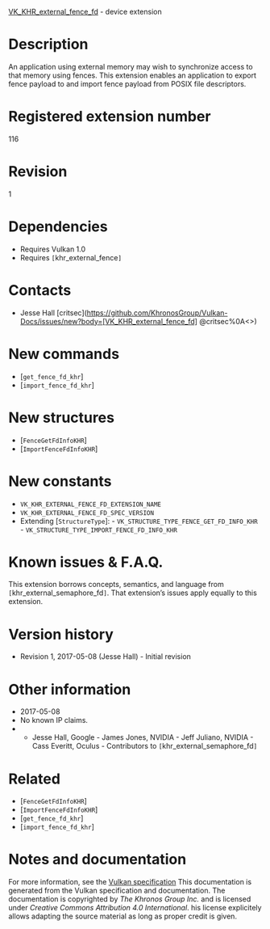 [VK_KHR_external_fence_fd](https://www.khronos.org/registry/vulkan/specs/1.3-extensions/man/html/VK_KHR_external_fence_fd.html) - device extension

# Description
An application using external memory may wish to synchronize access to that
memory using fences.
This extension enables an application to export fence payload to and import
fence payload from POSIX file descriptors.

# Registered extension number
116

# Revision
1

# Dependencies
- Requires Vulkan 1.0
- Requires `[`khr_external_fence`]`

# Contacts
- Jesse Hall [critsec](https://github.com/KhronosGroup/Vulkan-Docs/issues/new?body=[VK_KHR_external_fence_fd] @critsec%0A<<Here describe the issue or question you have about the VK_KHR_external_fence_fd extension>>)

# New commands
- [`get_fence_fd_khr`]
- [`import_fence_fd_khr`]

# New structures
- [`FenceGetFdInfoKHR`]
- [`ImportFenceFdInfoKHR`]

# New constants
- `VK_KHR_EXTERNAL_FENCE_FD_EXTENSION_NAME`
- `VK_KHR_EXTERNAL_FENCE_FD_SPEC_VERSION`
- Extending [`StructureType`]:  - `VK_STRUCTURE_TYPE_FENCE_GET_FD_INFO_KHR`  - `VK_STRUCTURE_TYPE_IMPORT_FENCE_FD_INFO_KHR`

# Known issues & F.A.Q.
This extension borrows concepts, semantics, and language from
`[`khr_external_semaphore_fd`]`.
That extension’s issues apply equally to this extension.

# Version history
- Revision 1, 2017-05-08 (Jesse Hall)  - Initial revision

# Other information
* 2017-05-08
* No known IP claims.
*   - Jesse Hall, Google  - James Jones, NVIDIA  - Jeff Juliano, NVIDIA  - Cass Everitt, Oculus  - Contributors to `[`khr_external_semaphore_fd`]`

# Related
- [`FenceGetFdInfoKHR`]
- [`ImportFenceFdInfoKHR`]
- [`get_fence_fd_khr`]
- [`import_fence_fd_khr`]

# Notes and documentation
For more information, see the [Vulkan specification](https://www.khronos.org/registry/vulkan/specs/1.3-extensions/html/vkspec.html)
This documentation is generated from the Vulkan specification and documentation.
The documentation is copyrighted by *The Khronos Group Inc.* and is licensed under *Creative Commons Attribution 4.0 International*.
his license explicitely allows adapting the source material as long as proper credit is given.
        